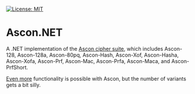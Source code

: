 [![License: MIT](https://img.shields.io/badge/License-MIT-blue.svg)](https://github.com/samuel-lucas6/Ascon.NET/blob/main/LICENSE)
# Ascon.NET
A .NET implementation of the [Ascon cipher suite](https://ascon.iaik.tugraz.at/index.html), which includes Ascon-128, Ascon-128a, Ascon-80pq, Ascon-Hash, Ascon-Xof, Ascon-Hasha, Ascon-Xofa, Ascon-Prf, Ascon-Mac, Ascon-Prfa, Ascon-Maca, and Ascon-PrfShort.

[Even more](https://eprint.iacr.org/2023/391) functionality is possible with Ascon, but the number of variants gets a bit silly.
